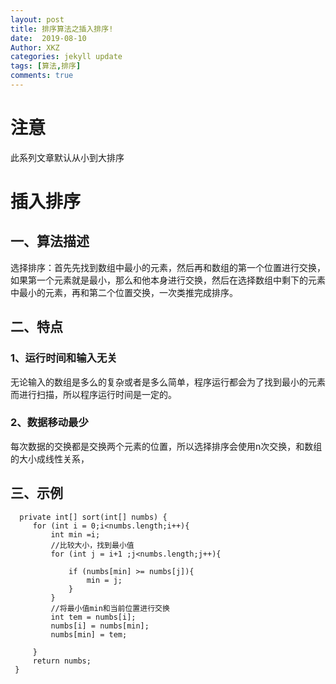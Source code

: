 ```yaml
---
layout: post
title: 排序算法之插入排序!
date:  2019-08-10
Author: XKZ
categories: jekyll update
tags: [算法,排序]
comments: true
---
```

# 注意
此系列文章默认从小到大排序
# 插入排序
## 一、算法描述
选择排序：首先先找到数组中最小的元素，然后再和数组的第一个位置进行交换，如果第一个元素就是最小，那么和他本身进行交换，然后在选择数组中剩下的元素中最小的元素，再和第二个位置交换，一次类推完成排序。
## 二、特点
### 1、运行时间和输入无关
无论输入的数组是多么的复杂或者是多么简单，程序运行都会为了找到最小的元素而进行扫描，所以程序运行时间是一定的。
### 2、数据移动最少
每次数据的交换都是交换两个元素的位置，所以选择排序会使用n次交换，和数组的大小成线性关系，
## 三、示例
      private int[] sort(int[] numbs) {
         for (int i = 0;i<numbs.length;i++){
             int min =i;
             //比较大小，找到最小值
             for (int j = i+1 ;j<numbs.length;j++){
 
                 if (numbs[min] >= numbs[j]){
                     min = j;
                 }
             }
             //将最小值min和当前位置进行交换
             int tem = numbs[i];
             numbs[i] = numbs[min];
             numbs[min] = tem;
 
         }
         return numbs;
     }
